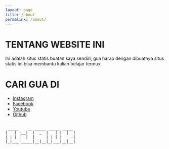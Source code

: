 ```yaml
---
layout: page
title: /about
permalink: /about/
---
```


# TENTANG WEBSITE INI

Ini adalah situs statis buatan saya sendiri, gua harap dengan dibuatnya situs statis ini bisa membantu kalian belajar termux.


# CARI GUA DI
- [Instagram](https://instagram.com/n74nk420)
- [Facebook](https://facebook.com/njnk.xnxx)
- [Youtube](https://youtube.com/NjankSoekamti)
- [Github](https://github.com/N74NK)

```

 _____    __ _____ _____ _____ 
|   | |__|  |  _  |   | |  |  |
| | | |  |  |     | | | |    -|
|_|___|_____|__|__|_|___|__|__|
                               
```
